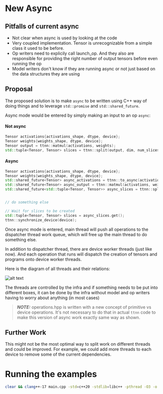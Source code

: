 # New Async

## Pitfalls of current async

- Not clear when async is used by looking at the code
- Very coupled implementation. Tensor is unrecognizable from a simple class it used to be before.
- Op writers need to explicily call launch_op. And they also are responsible for providing the right number of output tensors before even running the op
- Model writers don't know if they are running async or not just based on the data structures they are using

## Proposal

The proposed solution is to make `async` to be written using C++ way of doing things and to leverage `std::promise` and `std::shared_future`.

Async mode would be entered by simply making an input to an op `async`:

#### Not async
```cpp
Tensor activations{activations_shape, dtype, device};
Tensor weights{weights_shape, dtype, device};
Tensor output = ttnn::matmul(activations, weights);
std::tuple<Tensor, Tensor> slices = ttnn::split(output, dim, num_slices);
```

#### Async
```cpp
Tensor activations{activations_shape, dtype, device};
Tensor weights{weights_shape, dtype, device};
std::shared_future<Tensor> async_activations = ttnn::to_async(activations);
std::shared_future<Tensor> async_output = ttnn::matmul(activations, weights);
std::shared_future<std::tuple<Tensor, Tensor>> async_slices = ttnn::split(async_output, dim, num_slices);


// do something else

// Wait for slices to be created
std::tuple<Tensor, Tensor> slices = async_slices.get();
ttnn::synchronize_device(device);

```

Once async mode is entered, main thread will push all operations to the dispatcher thread work queue, which will free up the main thread to do something else.

In addition to dispatcher thread, there are device worker threads (just like now).
And each operation that runs will dispatch the creation of tensors and programs onto device worker threads.

Here is the diagram of all threads and their relations:

![alt text](diagram.png)

The threads are controlled by the infra and if something needs to be put into different boxes, it can be done by the infra without model and op writers having to worry about anything (in most cases)


> **_NOTE:_**  operations.hpp is written with a new concept of primitive vs device operations. It's not necessary to do that in actual `ttnn` code to make this version of async work exactly same way as shown.

## Further Work

This might not be the most optimal way to split work on different threads and could be improved. For example, we could add more threads to each device to remove some of the current dependencies.

# Running the examples

```bash
clear && clang++-17 main.cpp -std=c++20 -stdlib=libc++ -pthread -O3 -o main && ./main
```
